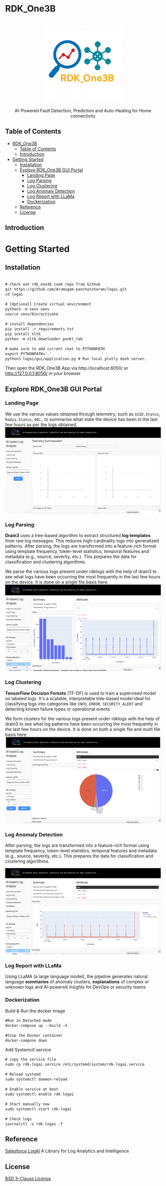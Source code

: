 # RDK_One3B
<p align="center">
    <br>
    <img src="./img/logai_logo.png" width="250"/>
    </br>
    <p align="center">
    AI-Powered Fault Detection, Prediction and Auto-Healing for Home connectivity
    </p>
</p>

## Table of Contents
- [RDK\_One3B](#rdk_one3b)
  - [Table of Contents](#table-of-contents)
  - [Introduction](#introduction)
- [Getting Started](#getting-started)
  - [Installation](#installation)
  - [Explore RDK\_One3B GUI Portal](#explore-rdk_one3b-gui-portal)
    - [Landing Page](#landing-page)
    - [Log Parsing](#log-parsing)
    - [Log Clustering](#log-clustering)
    - [Log Anomaly Detection](#log-anomaly-detection)
    - [Log Report with LLaMa](#log-report-with-llama)
    - [Dockerization](#dockerization)
  - [Reference](#reference)
  - [License](#license)

## Introduction

# Getting Started
## Installation

```shell

# Check out rdk_one3b code repo from Github
git https://github.com/Arumugam-panchatcharam/logai.git
cd logai

# [Optional] Create virtual environment
python3 -m venv venv
source venv/bin/activate

# install dependencies
pip install -r requirements.txt
pip install nltk
python -m nltk.downloader punkt_tab

# make sure to add current root to PYTHONPATH
export PYTHONPATH='.'
python3 logai/gui/application.py # Run local plotly dash server.

```

Then open the RDK_One3B App via http://localhost:8050/ or http://127.0.0.1:8050/ in your browser

## Explore RDK_One3B GUI Portal

### Landing Page
We use the various values obtained through telemetry, such as `SSID.Status`, `Radio.Status`, etc., to summarise what state the device has been in the last few hours as per the logs obtained.
![landing_page](img/RDK_One3B_LandingPage.png)

### Log Parsing
**Drain3** uses a tree-based algorithm to extract structured **log templates** from raw log messages. This reduces high-cardinality logs into generalized patterns. After parsing, the logs are transformed into a feature-rich format using template frequency, token-level statistics, temporal features and metadata (e.g., source, severity, etc.). This prepares the data for classification and clustering algorithms.    

We parse the various logs present under rdklogs with the help of drain3 to see what logs have been occurring the most frequently in the last few hours on the device. It is done on a single file basis here.
![landing_page](img/RDK_One3B_LogParsing.png)

### Log Clustering
**TensorFlow Decision Forests** (TF-DF) is used to train a supervised model on labeled logs. It's a scalable, interpretable tree-based model ideal for classifying logs into categories like `INFO`, `ERROR`, `SECURITY_ALERT` and detecting known failure types or operational events
 
We form clusters for the various logs present under rdklogs with the help of drain3 to see what log patterns have been occurring the most frequently in the last few hours on the device. It is done on both a single file and multi file basis here.
![landing_page](img/RDK_One3B_LogClustering.png)

### Log Anomaly Detection
After parsing, the logs are transformed into a feature-rich format using template frequency, token-level statistics, temporal features and metadata (e.g., source, severity, etc.). This prepares the data for classification and clustering algorithms.

![landing_page](img/RDK_One3B_LogAnomalyDetection.png)

### Log Report with LLaMa
Using LLaMA (a large language model), the pipeline generates natural language **summaries** of anomaly clusters, **explanations** of complex or unknown logs and AI-powered insights for DevOps or security teams

### Dockerization
Build & Run the docker image
```shell
#Run in Detached mode
docker-compose up --build -d 

#Stop the Docker container
docker-compose down
```
Add Systemctl service

```shell
# copy the service file
sudo cp rdk-logai.service /etc/systemd/system/rdk-logai.service

# Reload systemd
sudo systemctl daemon-reload

# Enable service at boot
sudo systemctl enable rdk-logai

# Start manually now
sudo systemctl start rdk-logai

# Check logs
journalctl -u rdk-logai -f
```

## Reference
 [Salesforce LogAI](https://github.com/salesforce/logai) A Library for Log Analytics and Intelligence
## License
[BSD 3-Clause License](LICENSE.txt)
